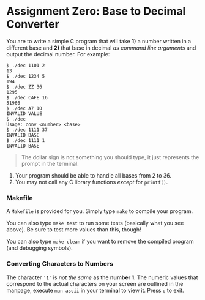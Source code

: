 # Assignment Zero: Base to Decimal Converter

You are to write a simple C program that will take **1)** a number written in a different base and **2)** that base in decimal _as command line arguments_ and output the decimal number. For example:

    $ ./dec 1101 2
    13
    $ ./dec 1234 5
    194
    $ ./dec ZZ 36
    1295
    $ ./dec CAFE 16
    51966
    $ ./dec A7 10
    INVALID VALUE
    $ ./dec
    Usage: conv <number> <base>
    $ ./dec 1111 37
    INVALID BASE
    $ ./dec 1111 1
    INVALID BASE

> The dollar sign is not something you should type, it just represents the prompt in the terminal.

1. Your program should be able to handle all bases from 2 to 36.
1. You may not call any C library functions _except_ for `printf()`.

### Makefile

A `Makefile` is provided for you. Simply type `make` to compile your program.

You can also type `make test` to run some tests (basically what you see above). Be sure to test more values than this, though!

You can also type `make clean` if you want to remove the compiled program (and debugging symbols).

### Converting Characters to Numbers

The character `'1'` is _not the same_ as the **number 1**. The numeric values that correspond to the actual characters on your screen are outlined in the manpage, execute `man ascii` in your terminal to view it. Press `q` to exit.


